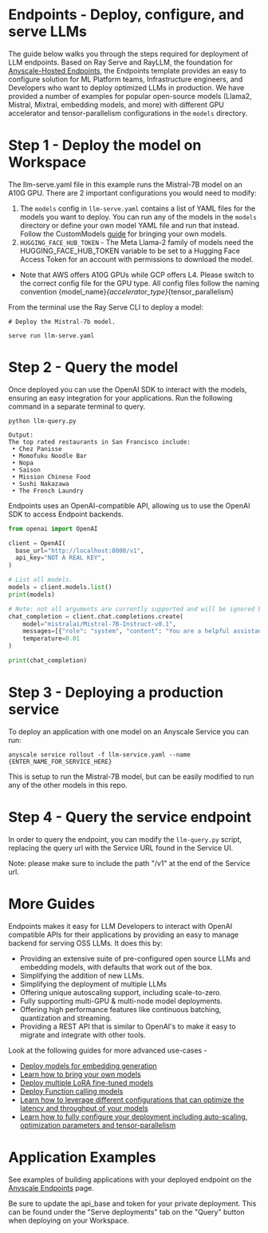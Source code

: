 # Endpoints - Deploy, configure, and serve LLMs 

The guide below walks you through the steps required for deployment of LLM endpoints. Based on Ray Serve and RayLLM, the foundation for [Anyscale-Hosted Endpoints](http://anyscale.com/endpoints), the Endpoints template provides an easy to configure solution for ML Platform teams, Infrastructure engineers, and Developers who want to deploy optimized LLMs in production.  We have provided a number of examples for popular open-source models (Llama2, Mistral, Mixtral, embedding models, and more) with different GPU accelerator and tensor-parallelism configurations in the `models` directory. 

# Step 1 - Deploy the model on Workspace

The llm-serve.yaml file in this example runs the Mistral-7B model on an A10G GPU. There are 2 important configurations you would need to modify:
1. The `models` config in `llm-serve.yaml` contains a list of YAML files for the models you want to deploy. You can run any of the models in the `models` directory or define your own model YAML file and run that instead. Follow the CustomModels [guide](CustomModels.md) for bringing your own models.
2. `HUGGING_FACE_HUB_TOKEN` - The Meta Llama-2 family of models need the HUGGING_FACE_HUB_TOKEN variable to be set to a Hugging Face Access Token for an account with permissions to download the model.

* Note that AWS offers A10G GPUs while GCP offers L4. Please switch to the correct config file for the GPU type. All config files follow the naming convention {model_name}_{accelerator_type}_{tensor_parallelism}

From the terminal use the Ray Serve CLI to deploy a model:

```shell
# Deploy the Mistral-7b model. 

serve run llm-serve.yaml
```

# Step 2 - Query the model

Once deployed you can use the OpenAI SDK to interact with the models, ensuring an easy integration for your applications. Run the following command in a separate terminal to query. 

```shell
python llm-query.py
```
```text
Output:
The top rated restaurants in San Francisco include:
 • Chez Panisse
 • Momofuku Noodle Bar
 • Nopa
 • Saison
 • Mission Chinese Food
 • Sushi Nakazawa
 • The French Laundry
```

Endpoints uses an OpenAI-compatible API, allowing us to use the OpenAI SDK to access Endpoint backends.

```python
from openai import OpenAI

client = OpenAI(
  base_url="http://localhost:8000/v1",
  api_key="NOT A REAL KEY",
)

# List all models.
models = client.models.list()
print(models)

# Note: not all arguments are currently supported and will be ignored by the backend.
chat_completion = client.chat.completions.create(
    model="mistralai/Mistral-7B-Instruct-v0.1",
    messages=[{"role": "system", "content": "You are a helpful assistant."}, {"role": "user", "content": "What are some of the highest rated restaurants in San Francisco?'."}],
    temperature=0.01
)

print(chat_completion)

```

# Step 3 - Deploying a production service

To deploy an application with one model on an Anyscale Service you can run:

```shell
anyscale service rollout -f llm-service.yaml --name {ENTER_NAME_FOR_SERVICE_HERE}
```

This is setup to run the Mistral-7B model, but can be easily modified to run any of the other models in this repo.

# Step 4 - Query the service endpoint

In order to query the endpoint, you can modify the `llm-query.py` script, replacing the query url with the Service URL found in the Service UI.

Note: please make sure to include the path "/v1" at the end of the Service url.

# More Guides

Endpoints makes it easy for LLM Developers to interact with OpenAI compatible APIs for their applications by providing an easy to manage backend for serving OSS LLMs.  It does this by:

- Providing an extensive suite of pre-configured open source LLMs and embedding models, with defaults that work out of the box. 
- Simplifying the addition of new LLMs.
- Simplifying the deployment of multiple LLMs
- Offering unique autoscaling support, including scale-to-zero.
- Fully supporting multi-GPU & multi-node model deployments.
- Offering high performance features like continuous batching, quantization and streaming.
- Providing a REST API that is similar to OpenAI's to make it easy to migrate and integrate with other tools.

Look at the following guides for more advanced use-cases -
* [Deploy models for embedding generation](EmbeddingModels.md)
* [Learn how to bring your own models](CustomModels.md)
* [Deploy multiple LoRA fine-tuned models](DeployLora.md)
* [Deploy Function calling models](DeployFunctionCalling.md)
* [Learn how to leverage different configurations that can optimize the latency and throughput of your models](OptimizeModels.md)
* [Learn how to fully configure your deployment including auto-scaling, optimization parameters and tensor-parallelism](AdvancedModelConfigs.md)

# Application Examples
See examples of building applications with your deployed endpoint on the [Anyscale Endpoints](https://docs.endpoints.anyscale.com/category/examples) page.

Be sure to update the api_base and token for your private deployment. This can be found under the "Serve deployments" tab on the "Query" button when deploying on your Workspace.
